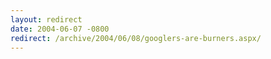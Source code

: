 ```yaml
---
layout: redirect
date: 2004-06-07 -0800
redirect: /archive/2004/06/08/googlers-are-burners.aspx/
---
```

